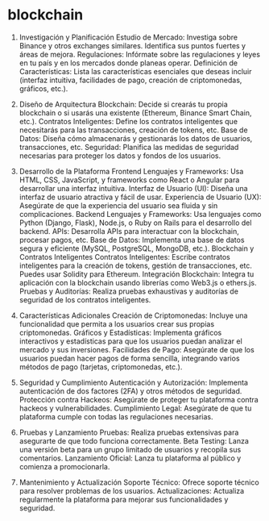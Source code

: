 # blockchain
1. Investigación y Planificación
Estudio de Mercado: Investiga sobre Binance y otros exchanges similares. Identifica sus puntos fuertes y áreas de mejora.
Regulaciones: Infórmate sobre las regulaciones y leyes en tu país y en los mercados donde planeas operar.
Definición de Características: Lista las características esenciales que deseas incluir (interfaz intuitiva, facilidades de pago, creación de criptomonedas, gráficos, etc.).


2. Diseño de Arquitectura
Blockchain: Decide si crearás tu propia blockchain o si usarás una existente (Ethereum, Binance Smart Chain, etc.).
Contratos Inteligentes: Define los contratos inteligentes que necesitarás para las transacciones, creación de tokens, etc.
Base de Datos: Diseña cómo almacenarás y gestionarás los datos de usuarios, transacciones, etc.
Seguridad: Planifica las medidas de seguridad necesarias para proteger los datos y fondos de los usuarios.

3. Desarrollo de la Plataforma
Frontend
Lenguajes y Frameworks: Usa HTML, CSS, JavaScript, y frameworks como React o Angular para desarrollar una interfaz intuitiva.
Interfaz de Usuario (UI): Diseña una interfaz de usuario atractiva y fácil de usar.
Experiencia de Usuario (UX): Asegúrate de que la experiencia del usuario sea fluida y sin complicaciones.
Backend
Lenguajes y Frameworks: Usa lenguajes como Python (Django, Flask), Node.js, o Ruby on Rails para el desarrollo del backend.
APIs: Desarrolla APIs para interactuar con la blockchain, procesar pagos, etc.
Base de Datos: Implementa una base de datos segura y eficiente (MySQL, PostgreSQL, MongoDB, etc.).
Blockchain y Contratos Inteligentes
Contratos Inteligentes: Escribe contratos inteligentes para la creación de tokens, gestión de transacciones, etc. Puedes usar Solidity para Ethereum.
Integración Blockchain: Integra tu aplicación con la blockchain usando librerías como Web3.js o ethers.js.
Pruebas y Auditorías: Realiza pruebas exhaustivas y auditorías de seguridad de los contratos inteligentes.

4. Características Adicionales
Creación de Criptomonedas: Incluye una funcionalidad que permita a los usuarios crear sus propias criptomonedas.
Gráficos y Estadísticas: Implementa gráficos interactivos y estadísticas para que los usuarios puedan analizar el mercado y sus inversiones.
Facilidades de Pago: Asegúrate de que los usuarios puedan hacer pagos de forma sencilla, integrando varios métodos de pago (tarjetas, criptomonedas, etc.).

5. Seguridad y Cumplimiento
Autenticación y Autorización: Implementa autenticación de dos factores (2FA) y otros métodos de seguridad.
Protección contra Hackeos: Asegúrate de proteger tu plataforma contra hackeos y vulnerabilidades.
Cumplimiento Legal: Asegúrate de que tu plataforma cumple con todas las regulaciones necesarias.

6. Pruebas y Lanzamiento
Pruebas: Realiza pruebas extensivas para asegurarte de que todo funciona correctamente.
Beta Testing: Lanza una versión beta para un grupo limitado de usuarios y recopila sus comentarios.
Lanzamiento Oficial: Lanza tu plataforma al público y comienza a promocionarla.

7. Mantenimiento y Actualización
Soporte Técnico: Ofrece soporte técnico para resolver problemas de los usuarios.
Actualizaciones: Actualiza regularmente la plataforma para mejorar sus funcionalidades y seguridad.